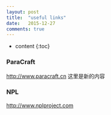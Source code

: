 ```yaml
---
layout: post
title:  "useful links"
date:   2015-12-27
comments: true
---
```


* content
{:toc}

### ParaCraft
http://www.paracraft.cn
这里是新的内容

### NPL
http://www.nplproject.com
